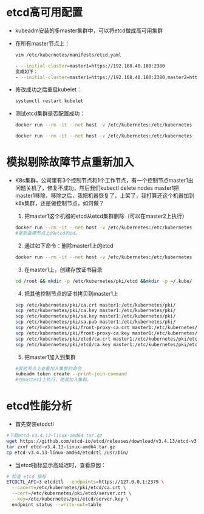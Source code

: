 # etcd高可用配置

- kubeadm安装的多master集群中，可以将etcd做成高可用集群

- 在所有master节点上：

  ```sh
  vim /etc/kubernetes/manifests/etcd.yaml
  ```

  ```sh
  - --initial-cluster=master1=https://192.168.40.180:2380
  变成如下：
  - --initial-cluster=master1=https://192.168.40.180:2380,master2=https://192.168.40.181:2380,master3=https://192.168.40.183:2380
  ```

- 修改成功之后重启kubelet：

  ```sh
  systemctl restart kubelet
  ```

- 测试etcd集群是否配置成功：

  ```sh
  docker run --rm -it --net host -v /etc/kubernetes:/etc/kubernetes  registry.cn-hangzhou.aliyuncs.com/google_containers/etcd:3.5.4-0 etcdctl --cert /etc/kubernetes/pki/etcd/peer.crt --key /etc/kubernetes/pki/etcd/peer.key --cacert /etc/kubernetes/pki/etcd/ca.crt member list
  ```

  ```sh
  docker run --rm -it --net host -v /etc/kubernetes:/etc/kubernetes  registry.cn-hangzhou.aliyuncs.com/google_containers/etcd:3.5.4-0 etcdctl --cert /etc/kubernetes/pki/etcd/peer.crt --key /etc/kubernetes/pki/etcd/peer.key --cacert /etc/kubernetes/pki/etcd/ca.crt --endpoints=https://192.168.40.180:2379,https://192.168.40.181:2379,https://192.168.40.182:2379 endpoint health  --cluster
  ```

# 模拟剔除故障节点重新加入

- K8s集群，公司里有3个控制节点和1个工作节点，有一个控制节点master1出问题关机了，修复不成功，然后我们kubectl delete nodes master1把master1移除，移除之后，我把机器恢复了，上架了，我打算还这个机器加到k8s集群，还是做控制节点，如何做？

  1. 把master1这个机器的etcd从etcd集群删除（可以在master2上执行）

  ```sh
  docker run --rm -it --net host -v /etc/kubernetes:/etc/kubernetes  registry.cn-hangzhou.aliyuncs.com/google_containers/etcd:3.5.4-0 etcdctl --cert /etc/kubernetes/pki/etcd/peer.crt --key /etc/kubernetes/pki/etcd/peer.key --cacert /etc/kubernetes/pki/etcd/ca.crt --endpoints=https://192.168.40.181:2379,https://192.168.40.182:2379 member list
  #拿到故障节点上的etcd的id。
  ```

  2. 通过如下命令：删除master1上的etcd

  ```sh
  docker run --rm -it --net host -v /etc/kubernetes:/etc/kubernetes  registry.cn-hangzhou.aliyuncs.com/google_containers/etcd:3.5.4-0 etcdctl --cert /etc/kubernetes/pki/etcd/peer.crt --key /etc/kubernetes/pki/etcd/peer.key --cacert /etc/kubernetes/pki/etcd/ca.crt --endpoints=https://192.168.40.181:2379,https://192.168.40.182:2379 member remove 75e64910a4405073
  ```

  3. 在master1上，创建存放证书目录

  ```sh
  cd /root && mkdir -p /etc/kubernetes/pki/etcd &&mkdir -p ~/.kube/
  ```

  4. 把其他控制节点的证书拷贝到master1上

  ```sh
  scp /etc/kubernetes/pki/ca.crt master1:/etc/kubernetes/pki/
  scp /etc/kubernetes/pki/ca.key master1:/etc/kubernetes/pki/
  scp /etc/kubernetes/pki/sa.key master1:/etc/kubernetes/pki/
  scp /etc/kubernetes/pki/sa.pub master1:/etc/kubernetes/pki/
  scp /etc/kubernetes/pki/front-proxy-ca.crt master1:/etc/kubernetes/pki/
  scp /etc/kubernetes/pki/front-proxy-ca.key master1:/etc/kubernetes/pki/
  scp /etc/kubernetes/pki/etcd/ca.crt master1:/etc/kubernetes/pki/etcd/
  scp /etc/kubernetes/pki/etcd/ca.key master1:/etc/kubernetes/pki/etcd/
  ```

  5. 把master1加入到集群

  ```sh
  #其他节点上查看加入集群的命令
  kubeadm token create --print-join-command
  #在master1上执行，使其加入集群。
  ```

# etcd性能分析

- 首先安装etcdctl

~~~sh
#下载etcd-v3.4.13-linux-amd64.tar.gz
wget https://github.com/etcd-io/etcd/releases/download/v3.4.13/etcd-v3.4.13-linux-amd64.tar.gz
tar zxvf etcd-v3.4.13-linux-amd64.tar.gz
cp etcd-v3.4.13-linux-amd64/etcdctl /usr/bin/
~~~

- 当etcd指标显示高延迟时，查看原因：

~~~sh
# 检查 etcd 指标
ETCDCTL_API=3 etcdctl --endpoints=https://127.0.0.1:2379 \
  --cacert=/etc/kubernetes/pki/etcd/ca.crt \
  --cert=/etc/kubernetes/pki/etcd/server.crt \
  --key=/etc/kubernetes/pki/etcd/server.key \
  endpoint status --write-out=table
~~~

